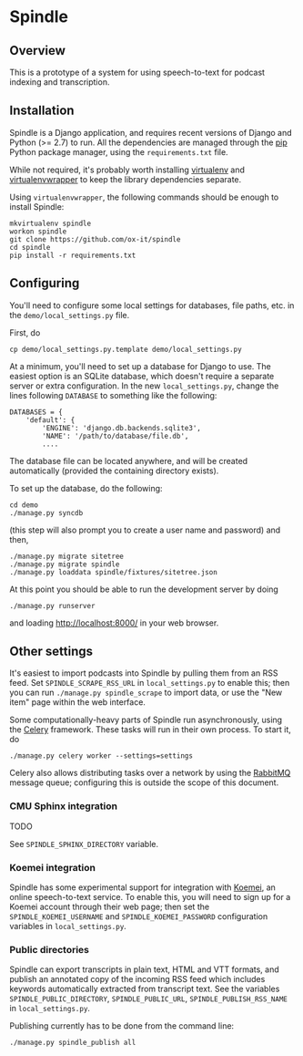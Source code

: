 # Spindle

## Overview

This is a prototype of a system for using speech-to-text for podcast
indexing and transcription.

## Installation

Spindle is a Django application, and requires recent versions of
Django and Python (>= 2.7) to run. All the dependencies are managed
through the [pip](http://pypi.python.org/pypi/pip) Python package
manager, using the `requirements.txt` file.

While not required, it's probably worth installing
[virtualenv](http://www.virtualenv.org/en/latest/index.html) and
[virtualenvwrapper](http://www.doughellmann.com/projects/virtualenvwrapper/)
to keep the library dependencies separate.

Using `virtualenvwrapper`, the following commands should be enough
to install Spindle:

    mkvirtualenv spindle
    workon spindle
    git clone https://github.com/ox-it/spindle
    cd spindle
    pip install -r requirements.txt

## Configuring

You'll need to configure some local settings for databases, file
paths, etc. in the `demo/local_settings.py` file.

First, do

    cp demo/local_settings.py.template demo/local_settings.py
    
At a minimum, you'll need to set up a database for Django to use. The
easiest option is an SQLite database, which doesn't require a separate
server or extra configuration. In the new `local_settings.py`, change
the lines following `DATABASE` to something like the following:

    DATABASES = {
        'default': {
            'ENGINE': 'django.db.backends.sqlite3',
            'NAME': '/path/to/database/file.db',     
            ....

The database file can be located anywhere, and will be created
automatically (provided the containing directory exists).

To set up the database, do the following:

    cd demo
    ./manage.py syncdb
    
(this step will also prompt you to create a user name and password)
and then,

    ./manage.py migrate sitetree
    ./manage.py migrate spindle
    ./manage.py loaddata spindle/fixtures/sitetree.json

At this point you should be able to run the development server by doing

    ./manage.py runserver
    
and loading [http://localhost:8000/](http://localhost:8000/) in your
web browser.

## Other settings

It's easiest to import podcasts into Spindle by pulling them from an
RSS feed. Set `SPINDLE_SCRAPE_RSS_URL` in `local_settings.py` to
enable this; then you can run `./manage.py spindle_scrape` to import
data, or use the "New item" page within the web interface.

Some computationally-heavy parts of Spindle run asynchronously, using
the [Celery](http://celeryproject.org/) framework. These tasks will
run in their own process. To start it, do

    ./manage.py celery worker --settings=settings

Celery also allows distributing tasks over a network by using the
[RabbitMQ](http://www.rabbitmq.com) message queue; configuring this is
outside the scope of this document.

### CMU Sphinx integration

TODO

See `SPINDLE_SPHINX_DIRECTORY` variable.

### Koemei integration 

Spindle has some experimental support for integration with
[Koemei](www.koemei.com), an online speech-to-text service. To enable
this, you will need to sign up for a Koemei account through their web
page; then set the `SPINDLE_KOEMEI_USERNAME` and
`SPINDLE_KOEMEI_PASSWORD` configuration variables in
`local_settings.py`.

### Public directories

Spindle can export transcripts in plain text, HTML and VTT formats,
and publish an annotated copy of the incoming RSS feed which includes
keywords automatically extracted from transcript text. See the
variables `SPINDLE_PUBLIC_DIRECTORY`, `SPINDLE_PUBLIC_URL`,
`SPINDLE_PUBLISH_RSS_NAME` in `local_settings.py`.

Publishing currently has to be done from the command line:

    ./manage.py spindle_publish all
